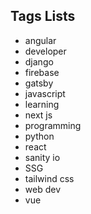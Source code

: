 ## Tags Lists

- angular
- developer
- django
- firebase
- gatsby
- javascript
- learning
- next js
- programming
- python
- react
- sanity io
- SSG
- tailwind css
- web dev
- vue
